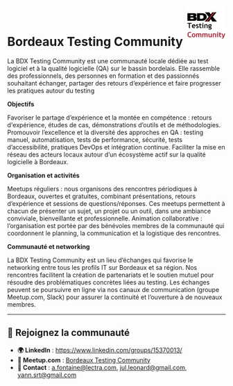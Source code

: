 # Bordeaux Testing Community ![Logo](./logo-btc.jpeg ":size=100")

La BDX Testing Community est une communauté locale dédiée au test logiciel et à la qualité logicielle (QA) sur le bassin bordelais. Elle rassemble des professionnels, des personnes en formation et des passionnés souhaitant échanger, partager des retours d’expérience et faire progresser les pratiques autour du testing

**Objectifs**

Favoriser le partage d’expérience et la montée en compétence : retours d'expérience, études de cas, démonstrations d’outils et de méthodologies.
Promouvoir l’excellence et la diversité des approches en QA : testing manuel, automatisation, tests de performance, sécurité, tests d’accessibilité, pratiques DevOps et intégration continue.
Faciliter la mise en réseau des acteurs locaux autour d’un écosystème actif sur la qualité logicielle à Bordeaux.

**Organisation et activités**

Meetups réguliers : nous organisons des rencontres périodiques à Bordeaux, ouvertes et gratuites, combinant présentations, retours d’expérience et sessions de questions/réponses. Ces meetups permettent à chacun de présenter un sujet, un projet ou un outil, dans une ambiance conviviale, bienveillante et professionnelle.
Animation collaborative : l’organisation est portée par des bénévoles membres de la communauté qui coordonnent le planning, la communication et la logistique des rencontres.

**Communauté et networking**

La BDX Testing Community est un lieu d’échanges qui favorise le networking entre tous les profils IT sur Bordeaux et sa région. Nos rencontres facilitent la création de partenariats et le soutien mutuel pour résoudre des problématiques concrètes liées au testing.
Les échanges peuvent se poursuivre en ligne via nos canaux de communication (groupe Meetup.com, Slack) pour assurer la continuité et l’ouverture à de nouveaux membres.

---

## 🔗 Rejoignez la communauté

- **🌍 LinkedIn** : https://www.linkedin.com/groups/15370013/
- **👥 Meetup.com** : [Bordeaux Testing Community](https://www.meetup.com/bdx-testing-community/)
- **📧 Contact** : a.fontaine@lectra.com, jul.leonard@gmail.com, yann.srt@gmail.com

<!-- EVENTS:START -->
<!-- EVENTS:END -->
